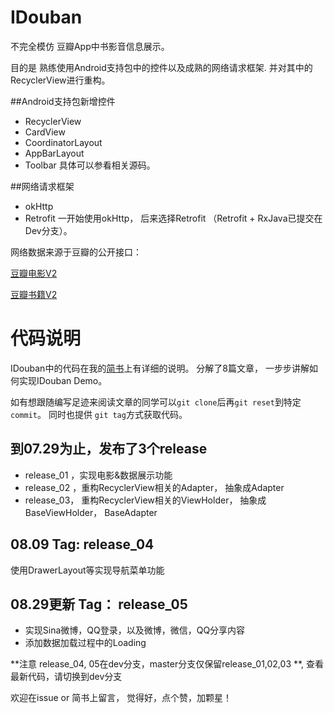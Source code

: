 # IDouban
不完全模仿 豆瓣App中书影音信息展示。

目的是 熟练使用Android支持包中的控件以及成熟的网络请求框架. 并对其中的RecyclerView进行重构。

##Android支持包新增控件
- RecyclerView
- CardView
- CoordinatorLayout
- AppBarLayout
- Toolbar
具体可以参看相关源码。

##网络请求框架
- okHttp
- Retrofit
一开始使用okHttp， 后来选择Retrofit （Retrofit + RxJava已提交在Dev分支）。

网络数据来源于豆瓣的公开接口：

[豆瓣电影V2](https://developers.douban.com/wiki/?title=movie_v2)

[豆瓣书籍V2](https://developers.douban.com/wiki/?title=book_v2)

# 代码说明
IDouban中的代码在我的[简书](http://www.jianshu.com/p/98399b00ae78)上有详细的说明。
分解了8篇文章， 一步步讲解如何实现IDouban Demo。

如有想跟随编写足迹来阅读文章的同学可以`git clone`后再`git reset`到特定`commit`。 同时也提供 `git tag`方式获取代码。

## 到07.29为止，发布了3个release
- release_01 ，实现电影&数据展示功能
- release_02 ，重构RecyclerView相关的Adapter， 抽象成Adapter
- release_03， 重构RecyclerView相关的ViewHolder， 抽象成BaseViewHolder， BaseAdapter

## 08.09 Tag: release_04
使用DrawerLayout等实现导航菜单功能

## 08.29更新 Tag： release_05 
- 实现Sina微博，QQ登录，以及微博，微信，QQ分享内容
- 添加数据加载过程中的Loading

**注意 release_04, 05在dev分支，master分支仅保留release_01,02,03 **, 查看最新代码，请切换到dev分支

欢迎在issue or 简书上留言， 觉得好，点个赞，加颗星！
